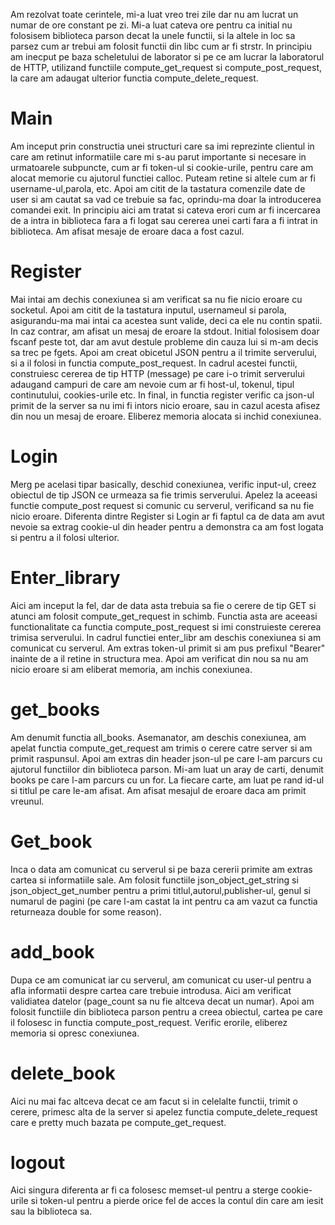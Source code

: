 Am rezolvat toate cerintele, mi-a luat vreo trei zile dar nu am lucrat
un numar de ore constant pe zi. Mi-a luat cateva ore pentru ca 
initial nu folosisem biblioteca parson decat la unele functii, 
si la altele in loc sa parsez cum ar trebui am folosit functii 
din libc cum ar fi strstr.
In principiu am inecput pe baza scheletului de laborator si pe ce
am lucrar la laboratorul de HTTP, utilizand functiile compute_get_request
si compute_post_request, la care am adaugat ulterior functia 
compute_delete_request. 
# Main
Am inceput prin constructia unei structuri care sa imi reprezinte clientul
in care am retinut informatiile care mi s-au parut importante si necesare
in urmatoarele subpuncte, cum ar fi token-ul si cookie-urile, pentru care
am alocat memorie cu ajutorul functiei calloc.
Puteam retine si altele cum ar fi username-ul,parola, etc. 
Apoi am citit de la tastatura comenzile date de user si am cautat 
sa vad ce trebuie sa fac, oprindu-ma doar la introducerea comandei exit.
 In principiu aici am tratat si cateva erori
cum ar fi incercarea de a intra in biblioteca fara a fi logat sau cererea
unei carti fara a fi intrat in biblioteca. Am afisat mesaje de eroare
daca a fost cazul.
# Register  
Mai intai am dechis conexiunea si am verificat sa nu fie nicio eroare
cu socketul. Apoi am citit de la tastatura inputul, usernameul si parola,
asigurandu-ma mai intai ca acestea sunt valide, deci ca ele nu contin
spatii. In caz contrar, am afisat un mesaj de eroare la stdout. Initial folosisem doar fscanf peste tot, dar am avut destule 
probleme din cauza lui si m-am decis sa trec pe fgets. 
Apoi am creat obicetul JSON pentru a il trimite serverului, si a il 
folosi in functia compute_post_request. In cadrul acestei functii, 
construiesc cererea de tip HTTP (message) pe care i-o trimit serverului
adaugand campuri de care am nevoie cum ar fi host-ul, tokenul, tipul continutului, cookies-urile etc.
In final, in functia register verific ca json-ul primit de la server
sa nu imi fi intors nicio eroare, sau in cazul acesta afisez din nou
un mesaj de eroare. Eliberez memoria alocata si inchid conexiunea.

# Login
Merg pe acelasi tipar basically, deschid conexiunea, verific input-ul, creez obiectul de tip JSON ce urmeaza sa fie trimis serverului. Apelez
la aceeasi functie compute_post request si comunic cu serverul, verificand
sa nu fie nicio eroare. Diferenta dintre Register si Login ar fi faptul
ca de data am avut nevoie sa extrag cookie-ul din header pentru a demonstra
ca am fost logata si pentru a il folosi ulterior. 

# Enter_library
Aici am inceput la fel, dar de data asta trebuia sa fie o cerere de tip GET si atunci am folosit compute_get_request in schimb. Functia asta
are aceeasi functionalitate ca functia compute_post_request si imi
construieste cererea trimisa serverului. 
In cadrul functiei enter_libr am deschis conexiunea si am comunicat cu 
serverul. Am extras token-ul primit si am pus prefixul "Bearer" inainte de a il retine in structura mea. Apoi am verificat din nou
sa nu am nicio eroare si am eliberat memoria, am inchis conexiunea.

# get_books
Am denumit functia all_books. Asemanator, am deschis conexiunea,
am apelat functia compute_get_request am trimis o cerere catre server
si am primit raspunsul. Apoi am extras din header json-ul pe care l-am 
parcurs cu ajutorul functiilor din biblioteca parson. Mi-am luat un
aray de carti, denumit books pe care l-am parcurs cu un for. La fiecare
carte, am luat pe rand id-ul si titlul pe care le-am afisat. Am afisat
mesajul de eroare daca am primit vreunul.
# Get_book
Inca o data am comunicat cu serverul si pe baza cererii primite am extras
cartea si informatiile sale. Am folosit functiile json_object_get_string 
si json_object_get_number pentru a primi titlul,autorul,publisher-ul, 
genul si numarul de pagini (pe care l-am castat la int pentru ca am vazut
ca functia returneaza double for some reason).

# add_book
Dupa ce am comunicat iar cu serverul, am comunicat cu user-ul pentru 
a afla informatii despre cartea care trebuie introdusa. Aici am verificat
validiatea datelor (page_count sa nu fie altceva decat un numar).
Apoi am folosit functiile din biblioteca parson pentru a creea obiectul,
cartea pe care il folosesc in functia compute_post_request. Verific
erorile, eliberez memoria si opresc conexiunea.

# delete_book
Aici nu mai fac altceva decat ce am facut si in celelalte functii,
trimit o cerere, primesc alta de la server si apelez functia
compute_delete_request care e pretty much bazata pe compute_get_request.

# logout 
Aici singura diferenta ar fi ca folosesc memset-ul pentru a sterge
cookie-urile si token-ul pentru a pierde orice fel de acces la contul
din care am iesit sau la biblioteca sa.
